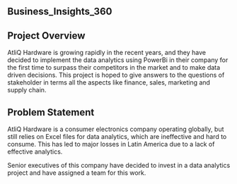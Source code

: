 ## Business_Insights_360


## Project Overview

AtliQ Hardware is growing rapidly in the recent years, and they have decided to implement the data analytics using PowerBi in their company for the first time to surpass their competitors in the market and to make data driven decisions. This project is hoped to give answers to the questions of stakeholder in terms all the aspects like finance, sales, marketing and supply chain.

## Problem Statement
AtliQ Hardware is a consumer electronics company operating globally, but still relies on Excel files for data analytics, which are ineffective and hard to consume. This has led to major losses in Latin America due to a lack of effective analytics.

Senior executives of this company have decided to invest in a data analytics project and have assigned a team for this work.
